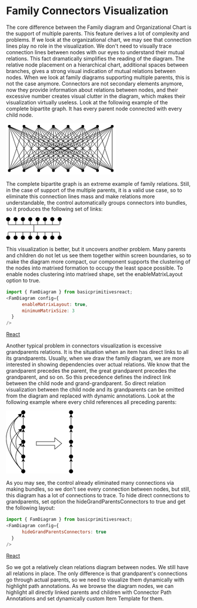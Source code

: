 # Family Connectors Visualization
The core difference between the Family diagram and Organizational Chart is the support of multiple parents. This feature derives a lot of complexity and problems. If we look at the organizational chart, we may see that connection lines play no role in the visualization. We don't need to visually trace connection lines between nodes with our eyes to understand their mutual relations. This fact dramatically simplifies the reading of the diagram. The relative node placement on a hierarchical chart, additional spaces between branches, gives a strong visual indication of mutual relations between nodes. When we look at family diagrams supporting multiple parents, this is not the case anymore. Connectors are not secondary elements anymore, now they provide information about relations between nodes, and their excessive number creates visual clutter in the diagram, which makes their visualization virtually useless.  Look at the following example of the complete bipartite graph. It has every parent node connected with every child node.

![Complete Bipartite Graph](images/cbp88.png)

The complete bipartite graph is an extreme example of family relations. Still, in the case of support of the multiple parents, it is a valid use case, so to eliminate this connection lines mass and make relations more understandable, the control automatically groups connectors into bundles, so it produces the following set of links: 

![Complete Bipartite Graph Bundled](images/cbp88bundled.png)

This visualization is better, but it uncovers another problem. Many parents and children do not let us see them together within screen boundaries, so to make the diagram more compact, our component supports the clustering of the nodes into matrixed formation to occupy the least space possible. To enable nodes clustering into matrixed shape, set the enableMatrixLayout option to true.

```JavaScript
import { FamDiagram } from basicprimitivesreact;
<FamDiagram config={
      enableMatrixLayout: true,
      minimumMatrixSize: 3
  }
/>
```

[React](../src/Samples/MatrixLayoutInFamilyChart.js)

Another typical problem in connectors visualization is excessive grandparents relations. It is the situation when an item has direct links to all its grandparents. Usually, when we draw the family diagram, we are more interested in showing dependencies over actual relations. We know that the grandparent precedes the parent, the great grandparent precedes the grandparent, and so on.  So this precedence defines the indirect link between the child node and grand-grandparent. So direct relation visualization between the child node and its grandparents can be omitted from the diagram and replaced with dynamic annotations. Look at the following example where every child references all preceding parents:

![Excessive grand parents relations](images/cbp88everyparent.png)

As you may see, the control already eliminated many connections via making bundles, so we don't see every connection between nodes, but still, this diagram has a lot of connections to trace. To hide direct connections to grandparents, set option the hideGrandParentsConnectors to true and get the following layout:

```JavaScript
import { FamDiagram } from basicprimitivesreact;
<FamDiagram config={
      hideGrandParentsConnectors: true
  }
/>
```

[React](../src/Samples/FamilyHideGrandParentsConnections.js)

So we got a relatively clean relations diagram between nodes. We still have all relations in place. The only difference is that grandparent's connections go through actual parents, so we need to visualize them dynamically with highlight path annotations. As we browse the diagram nodes, we can highlight all directly linked parents and children with Connector Path Annotations and set dynamically custom Item Template for them.